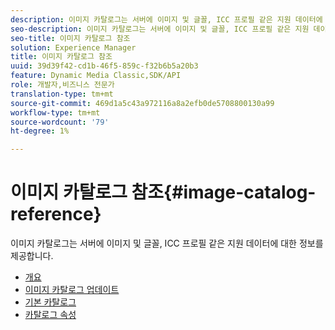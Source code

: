 ```yaml
---
description: 이미지 카탈로그는 서버에 이미지 및 글꼴, ICC 프로필 같은 지원 데이터에 대한 정보를 제공합니다.
seo-description: 이미지 카탈로그는 서버에 이미지 및 글꼴, ICC 프로필 같은 지원 데이터에 대한 정보를 제공합니다.
seo-title: 이미지 카탈로그 참조
solution: Experience Manager
title: 이미지 카탈로그 참조
uuid: 39d39f42-cd1b-46f5-859c-f32b6b5a20b3
feature: Dynamic Media Classic,SDK/API
role: 개발자,비즈니스 전문가
translation-type: tm+mt
source-git-commit: 469d1a5c43a972116a8a2efb0de5708800130a99
workflow-type: tm+mt
source-wordcount: '79'
ht-degree: 1%

---
```



# 이미지 카탈로그 참조{#image-catalog-reference}

이미지 카탈로그는 서버에 이미지 및 글꼴, ICC 프로필 같은 지원 데이터에 대한 정보를 제공합니다.

* [개요](/help/aem-is-ir-api/is-api/image-catalog/image-serving-api-ref/c-image-catalog-reference/c-overview/c-overview.md)
* [이미지 카탈로그 업데이트](/help/aem-is-ir-api/is-api/image-catalog/image-serving-api-ref/c-image-catalog-reference/c-overview/c-updating-image-catalogs.md)
* [기본 카탈로그](/help/aem-is-ir-api/is-api/image-catalog/image-serving-api-ref/c-image-catalog-reference/c-overview/c-default-catalog.md)
* [카탈로그 속성](/help/aem-is-ir-api/is-api/image-catalog/image-serving-api-ref/c-image-catalog-reference/c-overview/c-catalog-attributes/c-catalog-attributes.md)
